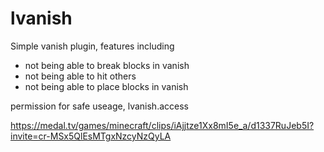 # lvanish

Simple vanish plugin,
features including
- not being able to break blocks in vanish
- not being able to hit others
- not being able to place blocks in vanish

permission for safe useage, lvanish.access

https://medal.tv/games/minecraft/clips/iAjjtze1Xx8mI5e_a/d1337RuJeb5I?invite=cr-MSx5QlEsMTgxNzcyNzQyLA
